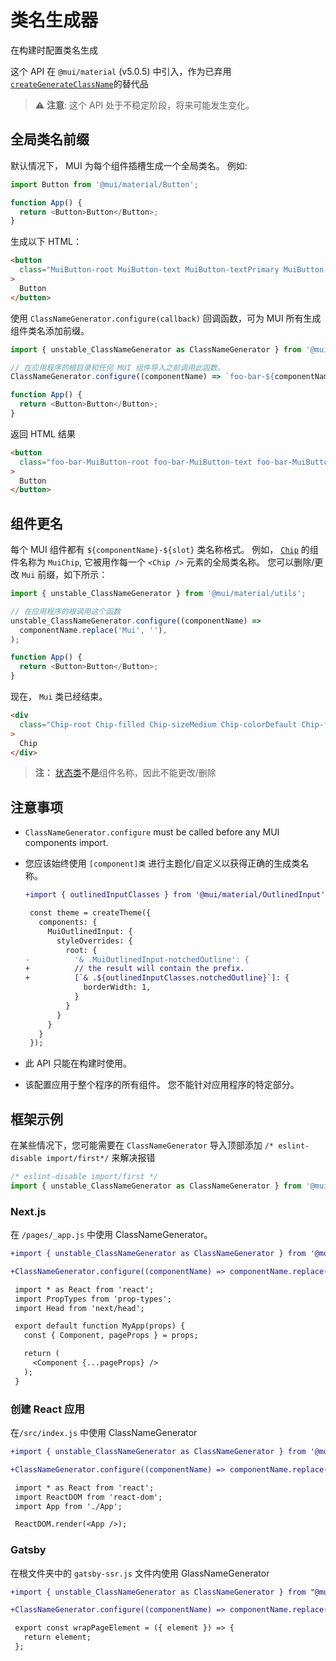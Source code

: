 # 类名生成器

<p class="description">在构建时配置类名生成</p>

这个 API 在 `@mui/material` (v5.0.5) 中引入，作为已弃用[`createGenerateClassName`](/styles/api/#creategenerateclassname-options-class-name-generator)的替代品

> ⚠️ **注意**: 这个 API 处于不稳定阶段，将来可能发生变化。

## 全局类名前缀

默认情况下， MUI 为每个组件插槽生成一个全局类名。 例如:

```js
import Button from '@mui/material/Button';

function App() {
  return <Button>Button</Button>;
}
```

生成以下 HTML：

```html
<button
  class="MuiButton-root MuiButton-text MuiButton-textPrimary MuiButton-sizeMedium MuiButton-textSizeMedium MuiButtonBase-root css-1ujsas3"
>
  Button
</button>
```

使用 `ClassNameGenerator.configure(callback)` 回调函数，可为 MUI 所有生成组件类名添加前缀。

```js
import { unstable_ClassNameGenerator as ClassNameGenerator } from '@mui/material/utils';

// 在应用程序的根目录和任何 MUI 组件导入之前调用此函数。
ClassNameGenerator.configure((componentName) => `foo-bar-${componentName}`);

function App() {
  return <Button>Button</Button>;
}
```

返回 HTML 结果

```html
<button
  class="foo-bar-MuiButton-root foo-bar-MuiButton-text foo-bar-MuiButton-textPrimary foo-bar-MuiButton-sizeMedium foo-bar-MuiButton-textSizeMedium foo-bar-MuiButtonBase-root css-1ujsas3"
>
  Button
</button>
```

## 组件更名

每个 MUI 组件都有 `${componentName}-${slot}` 类名称格式。 例如， [`Chip`](/components/chips/) 的组件名称为 `MuiChip`, 它被用作每一个 `<Chip />` 元素的全局类名称。 您可以删除/更改 `Mui` 前缀，如下所示：

```js
import { unstable_ClassNameGenerator } from '@mui/material/utils';

// 在应用程序的根调用这个函数
unstable_ClassNameGenerator.configure((componentName) =>
  componentName.replace('Mui', ''),
);

function App() {
  return <Button>Button</Button>;
}
```

现在， `Mui` 类已经结束。

```html
<div
  class="Chip-root Chip-filled Chip-sizeMedium Chip-colorDefault Chip-filledDefault css-mttbc0"
>
  Chip
</div>
```

> **注：** [状态类](/customization/how-to-customize/#state-classes)**不是**组件名称，因此不能更改/删除

## 注意事项

- `ClassNameGenerator.configure` must be called before any MUI components import.
- 您应该始终使用 `[component]类` 进行主题化/自定义以获得正确的生成类名称。

  ```diff
  +import { outlinedInputClasses } from '@mui/material/OutlinedInput';

   const theme = createTheme({
     components: {
       MuiOutlinedInput: {
         styleOverrides: {
           root: {
  -          '& .MuiOutlinedInput-notchedOutline': {
  +          // the result will contain the prefix.
  +          [`& .${outlinedInputClasses.notchedOutline}`]: {
               borderWidth: 1,
             }
           }
         }
       }
     }
   });
  ```

- 此 API 只能在构建时使用。
- 该配置应用于整个程序的所有组件。 您不能针对应用程序的特定部分。

## 框架示例

在某些情况下，您可能需要在 `ClassNameGenerator` 导入顶部添加 `/* eslint-disable import/first*/` 来解决报错

```js
/* eslint-disable import/first */
import { unstable_ClassNameGenerator as ClassNameGenerator } from '@mui/material/utils';
```

### Next.js

在 `/pages/_app.js` 中使用 ClassNameGenerator。

```diff
+import { unstable_ClassNameGenerator as ClassNameGenerator } from '@mui/material/utils';

+ClassNameGenerator.configure((componentName) => componentName.replace('Mui', ''));

 import * as React from 'react';
 import PropTypes from 'prop-types';
 import Head from 'next/head';

 export default function MyApp(props) {
   const { Component, pageProps } = props;

   return (
     <Component {...pageProps} />
   );
 }
```

### 创建 React 应用

在`/src/index.js` 中使用 ClassNameGenerator

```diff
+import { unstable_ClassNameGenerator as ClassNameGenerator } from '@mui/material/utils';

+ClassNameGenerator.configure((componentName) => componentName.replace('Mui', ''));

 import * as React from 'react';
 import ReactDOM from 'react-dom';
 import App from './App';

 ReactDOM.render(<App />);
```

### Gatsby

在根文件夹中的 `gatsby-ssr.js` 文件内使用 GlassNameGenerator

```diff
+import { unstable_ClassNameGenerator as ClassNameGenerator } from "@mui/material/utils";

+ClassNameGenerator.configure((componentName) => componentName.replace('Mui', ''));

 export const wrapPageElement = ({ element }) => {
   return element;
 };
```
